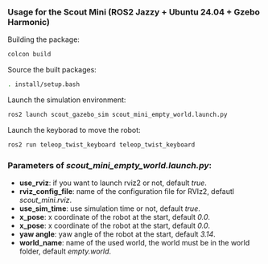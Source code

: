 ### Usage for the Scout Mini (ROS2 Jazzy + Ubuntu 24.04 + Gzebo Harmonic)
Building the package: 
```bash
colcon build
```
Source the built packages:
```bash
. install/setup.bash
```
Launch the simulation environment:
```bash
ros2 launch scout_gazebo_sim scout_mini_empty_world.launch.py
```
Launch the keyborad to move the robot:
```bash
ros2 run teleop_twist_keyboard teleop_twist_keyboard
```
### Parameters of <i>scout_mini_empty_world.launch.py</i>:
- <b>use_rviz</b>: if you want to launch rviz2 or not, default <i>true</i>.
- <b>rviz_config_file</b>: name of the configuration file for RVIz2, defautl <i>scout_mini.rviz</i>.
- <b>use_sim_time</b>: use simulation time or not, default <i>true</i>.
- <b>x_pose</b>: x coordinate of the robot at the start, default <i>0.0</i>.
- <b>x_pose</b>: x coordinate of the robot at the start, default <i>0.0</i>.
- <b>yaw angle</b>: yaw angle of the robot at the start, default <i>3.14</i>.
- <b>world_name</b>: name of the used world, the world must be in the world folder, default <i>empty.world</i>.
